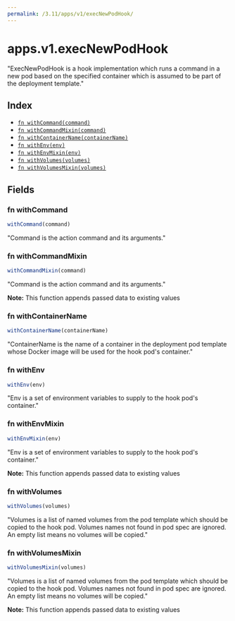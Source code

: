 ```yaml
---
permalink: /3.11/apps/v1/execNewPodHook/
---
```


# apps.v1.execNewPodHook

"ExecNewPodHook is a hook implementation which runs a command in a new pod based on the specified container which is assumed to be part of the deployment template."

## Index

* [`fn withCommand(command)`](#fn-withcommand)
* [`fn withCommandMixin(command)`](#fn-withcommandmixin)
* [`fn withContainerName(containerName)`](#fn-withcontainername)
* [`fn withEnv(env)`](#fn-withenv)
* [`fn withEnvMixin(env)`](#fn-withenvmixin)
* [`fn withVolumes(volumes)`](#fn-withvolumes)
* [`fn withVolumesMixin(volumes)`](#fn-withvolumesmixin)

## Fields

### fn withCommand

```ts
withCommand(command)
```

"Command is the action command and its arguments."

### fn withCommandMixin

```ts
withCommandMixin(command)
```

"Command is the action command and its arguments."

**Note:** This function appends passed data to existing values

### fn withContainerName

```ts
withContainerName(containerName)
```

"ContainerName is the name of a container in the deployment pod template whose Docker image will be used for the hook pod's container."

### fn withEnv

```ts
withEnv(env)
```

"Env is a set of environment variables to supply to the hook pod's container."

### fn withEnvMixin

```ts
withEnvMixin(env)
```

"Env is a set of environment variables to supply to the hook pod's container."

**Note:** This function appends passed data to existing values

### fn withVolumes

```ts
withVolumes(volumes)
```

"Volumes is a list of named volumes from the pod template which should be copied to the hook pod. Volumes names not found in pod spec are ignored. An empty list means no volumes will be copied."

### fn withVolumesMixin

```ts
withVolumesMixin(volumes)
```

"Volumes is a list of named volumes from the pod template which should be copied to the hook pod. Volumes names not found in pod spec are ignored. An empty list means no volumes will be copied."

**Note:** This function appends passed data to existing values